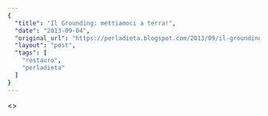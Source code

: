 ```yaml
---
{
  "title": "Il Grounding: mettiamoci a terra!",
  "date": "2013-09-04",
  "original_url": "https://perladieta.blogspot.com/2013/09/il-grounding-mettiamoci-terra.html",
  "layout": "post",
  "tags": [
    "restauro",
    "perladieta"
  ]
}
---
```


<>
